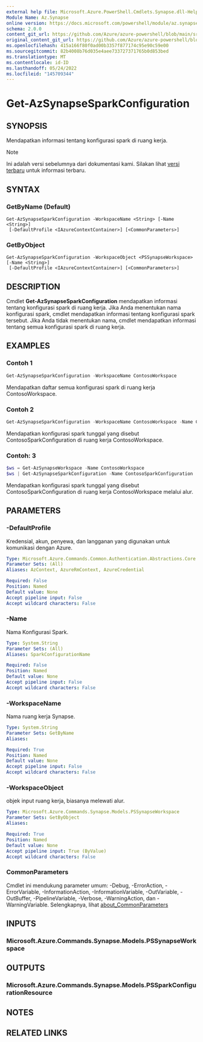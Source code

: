 ```yaml
---
external help file: Microsoft.Azure.PowerShell.Cmdlets.Synapse.dll-Help.xml
Module Name: Az.Synapse
online version: https://docs.microsoft.com/powershell/module/az.synapse/get-azsynapsesparkconfiguration
schema: 2.0.0
content_git_url: https://github.com/Azure/azure-powershell/blob/main/src/Synapse/Synapse/help/Get-AzSynapseSparkConfiguration.md
original_content_git_url: https://github.com/Azure/azure-powershell/blob/main/src/Synapse/Synapse/help/Get-AzSynapseSparkConfiguration.md
ms.openlocfilehash: 415a166f80f0ad00b3357f877174c95e90c59e00
ms.sourcegitcommit: 82b4008b76d035e4aee733727371765b0d853bed
ms.translationtype: MT
ms.contentlocale: id-ID
ms.lasthandoff: 05/24/2022
ms.locfileid: "145709344"
---
```

# Get-AzSynapseSparkConfiguration

## SYNOPSIS
Mendapatkan informasi tentang konfigurasi spark di ruang kerja.

> [!NOTE]
>Ini adalah versi sebelumnya dari dokumentasi kami. Silakan lihat [versi terbaru](/powershell/module/az.synapse/get-azsynapsesparkconfiguration) untuk informasi terbaru.

## SYNTAX

### GetByName (Default)
```
Get-AzSynapseSparkConfiguration -WorkspaceName <String> [-Name <String>]
 [-DefaultProfile <IAzureContextContainer>] [<CommonParameters>]
```

### GetByObject
```
Get-AzSynapseSparkConfiguration -WorkspaceObject <PSSynapseWorkspace> [-Name <String>]
 [-DefaultProfile <IAzureContextContainer>] [<CommonParameters>]
```

## DESCRIPTION
Cmdlet **Get-AzSynapseSparkConfiguration** mendapatkan informasi tentang konfigurasi spark di ruang kerja. Jika Anda menentukan nama konfigurasi spark, cmdlet mendapatkan informasi tentang konfigurasi spark tersebut. Jika Anda tidak menentukan nama, cmdlet mendapatkan informasi tentang semua konfigurasi spark di ruang kerja.

## EXAMPLES

### Contoh 1
```powershell
Get-AzSynapseSparkConfiguration -WorkspaceName ContosoWorkspace
```

Mendapatkan daftar semua konfigurasi spark di ruang kerja ContosoWorkspace.

### Contoh 2
```powershell
Get-AzSynapseSparkConfiguration -WorkspaceName ContosoWorkspace -Name ContosoSparkConfiguration
```

Mendapatkan konfigurasi spark tunggal yang disebut ContosoSparkConfiguration di ruang kerja ContosoWorkspace.

### Contoh: 3
```powershell
$ws = Get-AzSynapseWorkspace -Name ContosoWorkspace
$ws | Get-AzSynapseSparkConfiguration -Name ContosoSparkConfiguration
```

Mendapatkan konfigurasi spark tunggal yang disebut ContosoSparkConfiguration di ruang kerja ContosoWorkspace melalui alur.

## PARAMETERS

### -DefaultProfile
Kredensial, akun, penyewa, dan langganan yang digunakan untuk komunikasi dengan Azure.

```yaml
Type: Microsoft.Azure.Commands.Common.Authentication.Abstractions.Core.IAzureContextContainer
Parameter Sets: (All)
Aliases: AzContext, AzureRmContext, AzureCredential

Required: False
Position: Named
Default value: None
Accept pipeline input: False
Accept wildcard characters: False
```

### -Name
Nama Konfigurasi Spark.

```yaml
Type: System.String
Parameter Sets: (All)
Aliases: SparkConfigurationName

Required: False
Position: Named
Default value: None
Accept pipeline input: False
Accept wildcard characters: False
```

### -WorkspaceName
Nama ruang kerja Synapse.

```yaml
Type: System.String
Parameter Sets: GetByName
Aliases:

Required: True
Position: Named
Default value: None
Accept pipeline input: False
Accept wildcard characters: False
```

### -WorkspaceObject
objek input ruang kerja, biasanya melewati alur.

```yaml
Type: Microsoft.Azure.Commands.Synapse.Models.PSSynapseWorkspace
Parameter Sets: GetByObject
Aliases:

Required: True
Position: Named
Default value: None
Accept pipeline input: True (ByValue)
Accept wildcard characters: False
```

### CommonParameters
Cmdlet ini mendukung parameter umum: -Debug, -ErrorAction, -ErrorVariable, -InformationAction, -InformationVariable, -OutVariable, -OutBuffer, -PipelineVariable, -Verbose, -WarningAction, dan -WarningVariable. Selengkapnya, lihat [about_CommonParameters](http://go.microsoft.com/fwlink/?LinkID=113216)

## INPUTS

### Microsoft.Azure.Commands.Synapse.Models.PSSynapseWorkspace

## OUTPUTS

### Microsoft.Azure.Commands.Synapse.Models.PSSparkConfigurationResource

## NOTES

## RELATED LINKS
